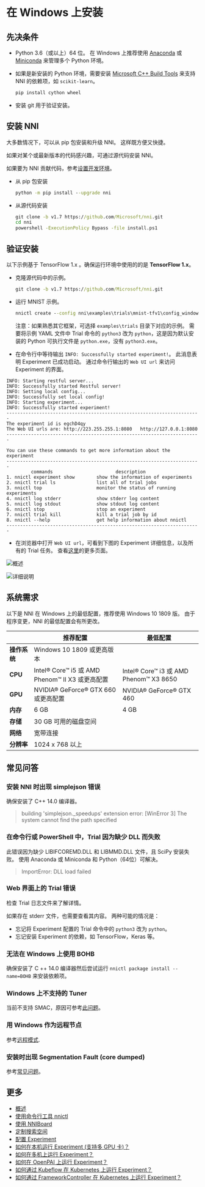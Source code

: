 # 在 Windows 上安装

## 先决条件

* Python 3.6（或以上）64 位。 在 Windows 上推荐使用 [Anaconda](https://www.anaconda.com/products/individual) 或 [Miniconda](https://docs.conda.io/en/latest/miniconda.html) 来管理多个 Python 环境。

* 如果是新安装的 Python 环境，需要安装 [Microsoft C++ Build Tools](https://visualstudio.microsoft.com/visual-cpp-build-tools/) 来支持 NNI 的依赖项，如 `scikit-learn`。

    ```bat
    pip install cython wheel
    ```

* 安装 git 用于验证安装。

## 安装 NNI

大多数情况下，可以从 pip 包安装和升级 NNI。 这样既方便又快捷。

如果对某个或最新版本的代码感兴趣，可通过源代码安装 NNI。

如果要为 NNI 贡献代码，参考[设置开发环境](SetupNniDeveloperEnvironment.md)。

* 从 pip 包安装

    ```bat
    python -m pip install --upgrade nni
    ```

* 从源代码安装

    ```bat
    git clone -b v1.7 https://github.com/Microsoft/nni.git
    cd nni
    powershell -ExecutionPolicy Bypass -file install.ps1
    ```

## 验证安装

以下示例基于 TensorFlow 1.x 。确保运行环境中使用的的是 **TensorFlow 1.x**。

* 克隆源代码中的示例。

    ```bat
    git clone -b v1.7 https://github.com/Microsoft/nni.git
    ```

* 运行 MNIST 示例。

    ```bat
    nnictl create --config nni\examples\trials\mnist-tfv1\config_windows.yml
    ```

    注意：如果熟悉其它框架，可选择 `examples\trials` 目录下对应的示例。 需要将示例 YAML 文件中 Trial 命令的 `python3` 改为 `python`，这是因为默认安装的 Python 可执行文件是 `python.exe`，没有 `python3.exe`。

* 在命令行中等待输出 `INFO: Successfully started experiment!`。 此消息表明 Experiment 已成功启动。 通过命令行输出的 `Web UI url` 来访问 Experiment 的界面。

```text
INFO: Starting restful server...
INFO: Successfully started Restful server!
INFO: Setting local config...
INFO: Successfully set local config!
INFO: Starting experiment...
INFO: Successfully started experiment!
-----------------------------------------------------------------------
The experiment id is egchD4qy
The Web UI urls are: http://223.255.255.1:8080   http://127.0.0.1:8080
-----------------------------------------------------------------------

You can use these commands to get more information about the experiment
-----------------------------------------------------------------------
         commands                       description
1. nnictl experiment show        show the information of experiments
2. nnictl trial ls               list all of trial jobs
3. nnictl top                    monitor the status of running experiments
4. nnictl log stderr             show stderr log content
5. nnictl log stdout             show stdout log content
6. nnictl stop                   stop an experiment
7. nnictl trial kill             kill a trial job by id
8. nnictl --help                 get help information about nnictl
-----------------------------------------------------------------------
```

* 在浏览器中打开 `Web UI url`，可看到下图的 Experiment 详细信息，以及所有的 Trial 任务。 查看[这里](../Tutorial/WebUI.md)的更多页面。

![概述](../../img/webui_overview_page.png)

![详细说明](../../img/webui_trialdetail_page.png)

## 系统需求

以下是 NNI 在 Windows 上的最低配置，推荐使用 Windows 10 1809 版。 由于程序变更，NNI 的最低配置会有所更改。

|          | 推荐配置                                      | 最低配置                                  |
| -------- | ----------------------------------------- | ------------------------------------- |
| **操作系统** | Windows 10 1809 或更高版本                     |                                       |
| **CPU**  | Intel® Core™ i5 或 AMD Phenom™ II X3 或更高配置 | Intel® Core™ i3 或 AMD Phenom™ X3 8650 |
| **GPU**  | NVIDIA® GeForce® GTX 660 或更高配置            | NVIDIA® GeForce® GTX 460              |
| **内存**   | 6 GB                                      | 4 GB                                  |
| **存储**   | 30 GB 可用的磁盘空间                             |                                       |
| **网络**   | 宽带连接                                      |                                       |
| **分辨率**  | 1024 x 768 以上                             |                                       |

## 常见问答

### 安装 NNI 时出现 simplejson 错误

确保安装了 C++ 14.0 编译器。
> building 'simplejson._speedups' extension error: [WinError 3] The system cannot find the path specified

### 在命令行或 PowerShell 中，Trial 因为缺少 DLL 而失败

此错误因为缺少 LIBIFCOREMD.DLL 和 LIBMMD.DLL 文件，且 SciPy 安装失败。 使用 Anaconda 或 Miniconda 和 Python（64位）可解决。
> ImportError: DLL load failed

### Web 界面上的 Trial 错误

检查 Trial 日志文件来了解详情。

如果存在 stderr 文件，也需要查看其内容。 两种可能的情况是：

* 忘记将 Experiment 配置的 Trial 命令中的 `python3` 改为 `python`。
* 忘记安装 Experiment 的依赖，如 TensorFlow，Keras 等。

### 无法在 Windows 上使用 BOHB

确保安装了 C ++ 14.0 编译器然后尝试运行 `nnictl package install --name=BOHB` 来安装依赖项。

### Windows 上不支持的 Tuner

当前不支持 SMAC，原因可参考[此问题](https://github.com/automl/SMAC3/issues/483)。

### 用 Windows 作为远程节点

参考[远程模式](../TrainingService/RemoteMachineMode.md).

### 安装时出现 Segmentation Fault (core dumped)

参考[常见问题](FAQ.md)。

## 更多

* [概述](../Overview.md)
* [使用命令行工具 nnictl](Nnictl.md)
* [使用 NNIBoard](WebUI.md)
* [定制搜索空间](SearchSpaceSpec.md)
* [配置 Experiment](ExperimentConfig.md)
* [如何在本机运行 Experiment (支持多 GPU 卡)？](../TrainingService/LocalMode.md)
* [如何在多机上运行 Experiment？](../TrainingService/RemoteMachineMode.md)
* [如何在 OpenPAI 上运行 Experiment？](../TrainingService/PaiMode.md)
* [如何通过 Kubeflow 在 Kubernetes 上运行 Experiment？](../TrainingService/KubeflowMode.md)
* [如何通过 FrameworkController 在 Kubernetes 上运行 Experiment？](../TrainingService/FrameworkControllerMode.md)
